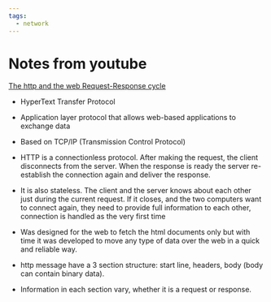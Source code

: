 ```yaml
---
tags:
  - network
---
```

# Notes from youtube

[The http and the web Request-Response cycle](https://www.youtube.com/watch?v=eesqK59rhGA)

- HyperText Transfer Protocol
- Application layer protocol that allows web-based applications to exchange data
- Based on TCP/IP (Transmission Control Protocol)
- HTTP is a connectionless protocol. After making the request, the client disconnects from the server. When the response is ready the server re-establish the connection again and deliver the response.
- It is also stateless. The client and the server knows about each other just during the current request. If it closes, and the two computers want to connect again, they need to provide full information to each other, connection is handled as the very first time
- Was designed for the web to fetch the html documents only but with time it was developed to move any type of data over the web in a quick and reliable way.

- http message have a 3 section structure: start line, headers, body (body can contain binary data).
- Information in each section vary, whether it is a request or response.
